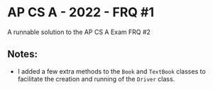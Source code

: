# AP CS A - 2022 - FRQ #1
A runnable solution to the AP CS A Exam FRQ #2
## Notes:
* I added a few extra methods to the `Book` and `TextBook` classes to facilitate the creation and running of the `Driver` class.
